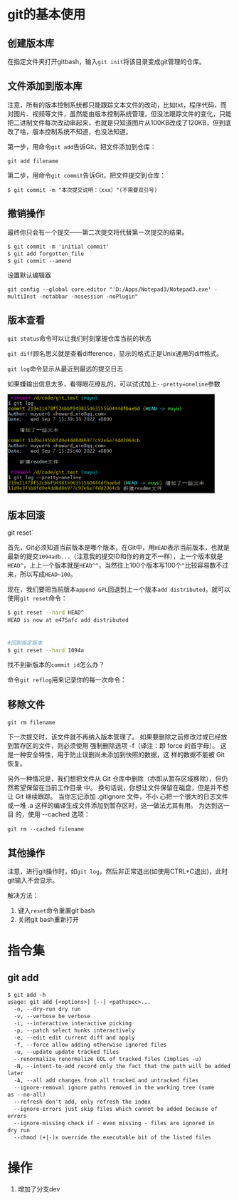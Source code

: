 # git的基本使用

## 创建版本库

在指定文件夹打开gitbash，输入`git init`将该目录变成git管理的仓库。

## 文件添加到版本库

注意，所有的版本控制系统都只能跟踪文本文件的改动，比如txt，程序代码，而对图片、视频等文件，虽然能由版本控制系统管理，但没法跟踪文件的变化，只能把二进制文件每次改动串起来，也就是只知道图片从100KB改成了120KB，但到底改了啥，版本控制系统不知道，也没法知道。

第一步，用命令`git add`告诉Git，把文件添加到仓库：

```
git add filename
```

第二步，用命令`git commit`告诉Git，把文件提交到仓库：

```
$ git commit -m "本次提交说明：（xxx）"(不需要双引号)
```

## 撤销操作

最终你只会有一个提交——第二次提交将代替第一次提交的结果。

```
$ git commit -m 'initial commit'
$ git add forgotten_file
$ git commit --amend
```



设置默认编辑器

```
git config --global core.editor "'D:/Apps/Notepad3/Notepad3.exe' -multiInst -notabbar -nosession -noPlugin" 
```



## 版本查看

`git status`命令可以让我们时刻掌握仓库当前的状态

`git diff`顾名思义就是查看difference，显示的格式正是Unix通用的diff格式。

`git log`命令显示从最近到最远的提交日志

如果嫌输出信息太多，看得眼花缭乱的，可以试试加上`--pretty=oneline`参数

<img src="readme/gitlog.png" alt="gitlog" style="zoom:70%;" />



## 版本回滚

git reset`

首先，Git必须知道当前版本是哪个版本，在Git中，用`HEAD`表示当前版本，也就是最新的提交`1094adb...`（注意我的提交ID和你的肯定不一样），上一个版本就是`HEAD^`，上上一个版本就是`HEAD^^`，当然往上100个版本写100个`^`比较容易数不过来，所以写成`HEAD~100`。

现在，我们要把当前版本`append GPL`回退到上一个版本`add distributed`，就可以使用`git reset`命令：

```bash
$ git reset --hard HEAD^
HEAD is now at e475afc add distributed


#回到指定版本
$ git reset --hard 1094a
```



找不到新版本的`commit id`怎么办？

命令`git reflog`用来记录你的每一次命令：



## 移除文件

`git rm filename`

下一次提交时，该文件就不再纳入版本管理了。 如果要删除之前修改过或已经放到暂存区的文件，则必须使用 强制删除选项 -f（译注：即 force 的首字母）。 这是一种安全特性，用于防止误删尚未添加到快照的数据，这 样的数据不能被 Git 恢复。



另外一种情况是，我们想把文件从 Git 仓库中删除（亦即从暂存区域移除），但仍然希望保留在当前工作目录 中。 换句话说，你想让文件保留在磁盘，但是并不想让 Git 继续跟踪。 当你忘记添加 .gitignore 文件，不小 心把一个很大的日志文件或一堆 .a 这样的编译生成文件添加到暂存区时，这一做法尤其有用。 为达到这一目 的，使用 --cached 选项：

`git rm --cached filename`

## 其他操作

注意，进行git操作时，如`git log`，然后非正常退出(如使用CTRL+C退出)，此时git输入不会显示。

解决方法：

1. 键入`reset`命令重置git bash
2. 关闭git bash重新打开





# 指令集

## git add

```
$ git add -h
usage: git add [<options>] [--] <pathspec>...
  -n, --dry-run dry run
  -v, --verbose be verbose
  -i, --interactive interactive picking
  -p, --patch select hunks interactively
  -e, --edit edit current diff and apply
  -f, --force allow adding otherwise ignored files
  -u, --update update tracked files
  --renormalize renormalize EOL of tracked files (implies -u)
  -N, --intent-to-add record only the fact that the path will be added
later
  -A, --all add changes from all tracked and untracked files
  --ignore-removal ignore paths removed in the working tree (same
as --no-all)
  --refresh don't add, only refresh the index
  --ignore-errors just skip files which cannot be added because of
errors
  --ignore-missing check if - even missing - files are ignored in
dry run
  --chmod (+|-)x override the executable bit of the listed files
```





# 操作

1. 增加了分支dev

